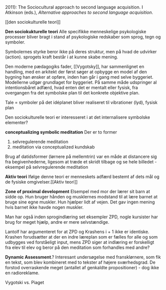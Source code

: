 2011): The Sociocultural approach to second language acquisition. I Atkinson (eds.), _Alternative approaches to second language acquisition_.

[[den sociokulturelle teori]]

**Den sociokukturelle teori** 
Alle specifikke menneskelige psykologiske processer bliver bragt i stand af psykologiske redskaber som sprog, tegn og symboler. 

Symbolernes styrke beror ikke på deres struktur, men på hvad de udvirker (action). sprogets kraft består i at kunne skabe mening. 

Den moderne pædagogiks fader, [[Vygotsky]], har sammenlignet en handling, med en arkitekt der først søger at opbygge en model af den bygning han ønsker at opføre, inden han går i gang med selve byggeriet. Modellerne udgør grundlaget for byggeriet. På samme måde udspringer al intentionsbåret adfærd, hvad enten det er mentalt eller fysisk, fra overgangen fra det symbolske plan til det konkrete objektive plan.

Tale = symboler på det idéplanet bliver realiseret til vibrationer (lyd), fysisk plan 

Den sociokulturelle teori er interesseret i at det internalisere symbolske elementer?

**conceptualizing symbolic meditation** 
Der er to former
1. selvregulerende meditation 
2. meditation via conceptualized kundskab 


Brug af datidsformer (lørnere på mellemtrin) var en måde at distancere sig fra begivenhederne, ligesom at træde et skridt tilbage og se hele billedet - eksempel på selvregulerende meditation 

**Aktiv teori**
Ifølge denne teori er menneskets adfærd bestemt af dets mål og de fysiske omgivelser.[[Aktiv teori]]

**Zone of proximal development** 
Elsempel med mor der lærer sit barn at sidde op. Hun bruger hånden og musklernes modstand til at lære barnet at bruge sine egne muskler. Hun hjælper lidt af vejen. Det gav ingen mening hvis barnet ikke havde nogen muskler.

Man har også inden sprogindlæring set eksempler ZPD, nogle kursister har brug for meget hjælp, andre er mere selvstændige.

Lantolf har argumenteret for at ZPD og Krashens i + 1 ikke er identiske. Krashen forudsætter at der en indre læreplan som er fælles for alle og som udbygges ved forståeligt input, mens ZPD siger at indlæring er forskelligt fra elev til elev og beror på den meditation som forhandles med andre?

**Dynamic Assessment**.?
Interesant undersøgelse med fransklørnere, som fik en tekst, som blev kombineret med to tekster af højere sværhedsgrad. De forstod overraskende meget (antallet af genkaldte propositioner) - dog ikke en radioreklame.

Vygotski vs. Piaget 



